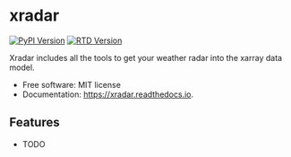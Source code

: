 # xradar

[![PyPI Version](https://img.shields.io/pypi/v/xradar.svg)](https://pypi.python.org/pypi/xradar)
[![RTD Version](https://readthedocs.org/projects/xradar/badge/?version=latest)](https://xradar.readthedocs.io/en/latest/?version=latest)


Xradar includes all the tools to get your weather radar into the xarray data model.

* Free software: MIT license
* Documentation: https://xradar.readthedocs.io.


## Features

* TODO
